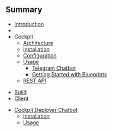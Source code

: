 ## Summary

* [Introduction](README.md)
* 
* Cockpit
   * [Architecture](jscockpit/architecture.md)
   * [Installation](jscockpit/installation.md)
   * [Configuration](jscockpit/configuration.md)
   * [Usage](jscockpit/usage.md)
       * [Telegram Chatbot](jscockpit/telegram_bot.md)
       * [Getting Started with Blueprints](jscockpit/getting_started.md)
   * [REST API](jscockpit/api.md)
- [Build](jscockpit/build.md)
- [Client](jscockpit/client.md)
* [Cockpit Deployer Chatbot](deployer_bot/deployer_bot.md)
   * [Installation](deployer_bot/installation.md)
   * [Usage](deployer_bot/usage.md)